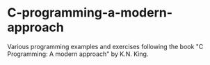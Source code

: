 # C-programming-a-modern-approach
Various programming examples and exercises following the book "C Programming: A modern approach" by K.N. King. 
